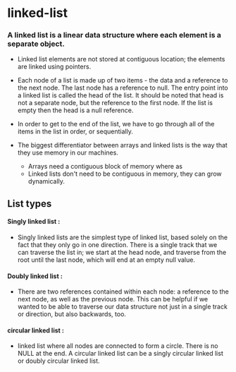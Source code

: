 # linked-list
### A linked list is a linear data structure where each element is a separate object.
- Linked list elements are not stored at contiguous location; the elements are linked using pointers.

- Each node of a list is made up of two items - the data and a reference to the next node. The last node has a reference to null. The entry point into a linked list is called the head of the list. It should be noted that head is not a separate node, but the reference to the first node. If the list is empty then the head is a null reference.

- In order to get to the end of the list, we have to go through all of the items in the list in order, or sequentially.
- The biggest differentiator between arrays and linked lists is the way that they use memory in our machines.
   - Arrays need a contiguous block of memory where as
   - Linked lists don't need to be contiguous in memory, they can grow dynamically.


## List types
#### Singly linked list : 
- Singly linked lists are the simplest type of linked list, based solely on the fact that they only go in one direction. There is a single track that we can traverse the list in; we start at the head node, and traverse from the root until the last node, which will end at an empty null value.
#### Doubly linked list : 
-  There are two references contained within each node: a reference to the next node, as well as the previous node. This can be helpful if we wanted to be able to traverse our data structure not just in a single track or direction, but also backwards, too.
#### circular linked list : 
- linked list where all nodes are connected to form a circle. There is no NULL at the end. A circular linked list can be a singly circular linked list or doubly circular linked list. 
